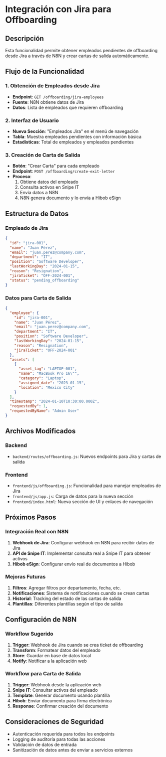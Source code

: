 # Integración con Jira para Offboarding

## Descripción
Esta funcionalidad permite obtener empleados pendientes de offboarding desde Jira a través de N8N y crear cartas de salida automáticamente.

## Flujo de la Funcionalidad

### 1. Obtención de Empleados desde Jira
- **Endpoint**: `GET /offboarding/jira-employees`
- **Fuente**: N8N obtiene datos de Jira
- **Datos**: Lista de empleados que requieren offboarding

### 2. Interfaz de Usuario
- **Nueva Sección**: "Empleados Jira" en el menú de navegación
- **Tabla**: Muestra empleados pendientes con información básica
- **Estadísticas**: Total de empleados y empleados pendientes

### 3. Creación de Carta de Salida
- **Botón**: "Crear Carta" para cada empleado
- **Endpoint**: `POST /offboarding/create-exit-letter`
- **Proceso**: 
  1. Obtiene datos del empleado
  2. Consulta activos en Snipe IT
  3. Envía datos a N8N
  4. N8N genera documento y lo envía a Hibob eSign

## Estructura de Datos

### Empleado de Jira
```json
{
  "id": "jira-001",
  "name": "Juan Pérez",
  "email": "juan.perez@company.com",
  "department": "IT",
  "position": "Software Developer",
  "lastWorkingDay": "2024-01-15",
  "reason": "Resignation",
  "jiraTicket": "OFF-2024-001",
  "status": "pending_offboarding"
}
```

### Datos para Carta de Salida
```json
{
  "employee": {
    "id": "jira-001",
    "name": "Juan Pérez",
    "email": "juan.perez@company.com",
    "department": "IT",
    "position": "Software Developer",
    "lastWorkingDay": "2024-01-15",
    "reason": "Resignation",
    "jiraTicket": "OFF-2024-001"
  },
  "assets": [
    {
      "asset_tag": "LAPTOP-001",
      "name": "MacBook Pro 16\"",
      "category": "Laptop",
      "assigned_date": "2023-01-15",
      "location": "Mexico City"
    }
  ],
  "timestamp": "2024-01-10T10:30:00.000Z",
  "requestedBy": 1,
  "requestedByName": "Admin User"
}
```

## Archivos Modificados

### Backend
- `backend/routes/offboarding.js`: Nuevos endpoints para Jira y cartas de salida

### Frontend
- `frontend/js/offboarding.js`: Funcionalidad para manejar empleados de Jira
- `frontend/js/app.js`: Carga de datos para la nueva sección
- `frontend/index.html`: Nueva sección de UI y enlaces de navegación

## Próximos Pasos

### Integración Real con N8N
1. **Webhook de Jira**: Configurar webhook en N8N para recibir datos de Jira
2. **API de Snipe IT**: Implementar consulta real a Snipe IT para obtener activos
3. **Hibob eSign**: Configurar envío real de documentos a Hibob

### Mejoras Futuras
1. **Filtros**: Agregar filtros por departamento, fecha, etc.
2. **Notificaciones**: Sistema de notificaciones cuando se crean cartas
3. **Historial**: Tracking del estado de las cartas de salida
4. **Plantillas**: Diferentes plantillas según el tipo de salida

## Configuración de N8N

### Workflow Sugerido
1. **Trigger**: Webhook de Jira cuando se crea ticket de offboarding
2. **Transform**: Formatear datos del empleado
3. **Store**: Guardar en base de datos local
4. **Notify**: Notificar a la aplicación web

### Workflow para Carta de Salida
1. **Trigger**: Webhook desde la aplicación web
2. **Snipe IT**: Consultar activos del empleado
3. **Template**: Generar documento usando plantilla
4. **Hibob**: Enviar documento para firma electrónica
5. **Response**: Confirmar creación del documento

## Consideraciones de Seguridad
- Autenticación requerida para todos los endpoints
- Logging de auditoría para todas las acciones
- Validación de datos de entrada
- Sanitización de datos antes de enviar a servicios externos

